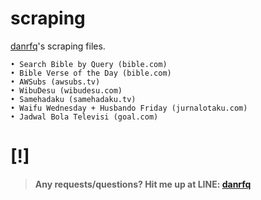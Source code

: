 # scraping
[danrfq](https://instagram.com/danrfq)'s scraping files.

```
• Search Bible by Query (bible.com)
• Bible Verse of the Day (bible.com)
• AWSubs (awsubs.tv)
• WibuDesu (wibudesu.com)
• Samehadaku (samehadaku.tv)
• Waifu Wednesday + Husbando Friday (jurnalotaku.com)
• Jadwal Bola Televisi (goal.com)
```

# [!]
> **Any requests/questions? Hit me up at LINE: [danrfq](https://line.me/R/ti/p/~danrfq)**
